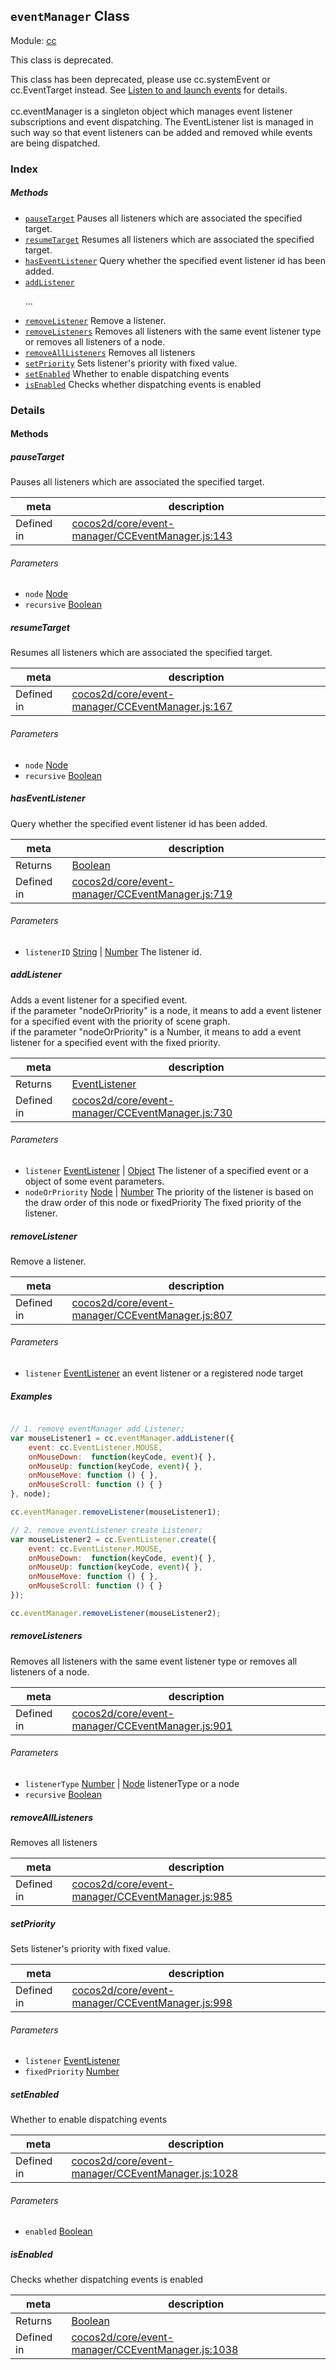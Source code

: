 ## `eventManager` Class



Module: [cc](../modules/cc.md)

This class is deprecated.

This class has been deprecated, please use cc.systemEvent or cc.EventTarget instead. See [Listen to and launch events](../../../manual/en/scripting/events.md) for details.<br>
<br>
cc.eventManager is a singleton object which manages event listener subscriptions and event dispatching.
The EventListener list is managed in such way so that event listeners can be added and removed
while events are being dispatched.


### Index



##### Methods

  - [`pauseTarget`](#pausetarget) Pauses all listeners which are associated the specified target.
  - [`resumeTarget`](#resumetarget) Resumes all listeners which are associated the specified target.
  - [`hasEventListener`](#haseventlistener) Query whether the specified event listener id has been added.
  - [`addListener`](#addlistener) <p>...
  - [`removeListener`](#removelistener) Remove a listener.
  - [`removeListeners`](#removelisteners) Removes all listeners with the same event listener type or removes all listeners of a node.
  - [`removeAllListeners`](#removealllisteners) Removes all listeners
  - [`setPriority`](#setpriority) Sets listener's priority with fixed value.
  - [`setEnabled`](#setenabled) Whether to enable dispatching events
  - [`isEnabled`](#isenabled) Checks whether dispatching events is enabled



### Details




<!-- Method Block -->
#### Methods


##### pauseTarget

Pauses all listeners which are associated the specified target.

| meta | description |
|------|-------------|
| Defined in | [cocos2d/core/event-manager/CCEventManager.js:143](https://github.com/cocos-creator/engine/blob/dcd3357d61e518886ccbf8b2026bed4edc6c615d/cocos2d/core/event-manager/CCEventManager.js#L143) |

###### Parameters
- `node` <a href="../classes/Node.html" class="crosslink">Node</a> 
- `recursive` <a href="https://developer.mozilla.org/en/JavaScript/Reference/Global_Objects/Boolean" class="crosslink external" target="_blank">Boolean</a> 


##### resumeTarget

Resumes all listeners which are associated the specified target.

| meta | description |
|------|-------------|
| Defined in | [cocos2d/core/event-manager/CCEventManager.js:167](https://github.com/cocos-creator/engine/blob/dcd3357d61e518886ccbf8b2026bed4edc6c615d/cocos2d/core/event-manager/CCEventManager.js#L167) |

###### Parameters
- `node` <a href="../classes/Node.html" class="crosslink">Node</a> 
- `recursive` <a href="https://developer.mozilla.org/en/JavaScript/Reference/Global_Objects/Boolean" class="crosslink external" target="_blank">Boolean</a> 


##### hasEventListener

Query whether the specified event listener id has been added.

| meta | description |
|------|-------------|
| Returns | <a href="https://developer.mozilla.org/en/JavaScript/Reference/Global_Objects/Boolean" class="crosslink external" target="_blank">Boolean</a> 
| Defined in | [cocos2d/core/event-manager/CCEventManager.js:719](https://github.com/cocos-creator/engine/blob/dcd3357d61e518886ccbf8b2026bed4edc6c615d/cocos2d/core/event-manager/CCEventManager.js#L719) |

###### Parameters
- `listenerID` <a href="https://developer.mozilla.org/en/JavaScript/Reference/Global_Objects/String" class="crosslink external" target="_blank">String</a> &#124; <a href="https://developer.mozilla.org/en/JavaScript/Reference/Global_Objects/Number" class="crosslink external" target="_blank">Number</a> The listener id.


##### addListener

<p>
Adds a event listener for a specified event.<br/>
if the parameter "nodeOrPriority" is a node,
it means to add a event listener for a specified event with the priority of scene graph.<br/>
if the parameter "nodeOrPriority" is a Number,
it means to add a event listener for a specified event with the fixed priority.<br/>
</p>

| meta | description |
|------|-------------|
| Returns | <a href="../classes/EventListener.html" class="crosslink">EventListener</a> 
| Defined in | [cocos2d/core/event-manager/CCEventManager.js:730](https://github.com/cocos-creator/engine/blob/dcd3357d61e518886ccbf8b2026bed4edc6c615d/cocos2d/core/event-manager/CCEventManager.js#L730) |

###### Parameters
- `listener` <a href="../classes/EventListener.html" class="crosslink">EventListener</a> &#124; <a href="https://developer.mozilla.org/en/JavaScript/Reference/Global_Objects/Object" class="crosslink external" target="_blank">Object</a> The listener of a specified event or a object of some event parameters.
- `nodeOrPriority` <a href="../classes/Node.html" class="crosslink">Node</a> &#124; <a href="https://developer.mozilla.org/en/JavaScript/Reference/Global_Objects/Number" class="crosslink external" target="_blank">Number</a> The priority of the listener is based on the draw order of this node or fixedPriority The fixed priority of the listener.


##### removeListener

Remove a listener.

| meta | description |
|------|-------------|
| Defined in | [cocos2d/core/event-manager/CCEventManager.js:807](https://github.com/cocos-creator/engine/blob/dcd3357d61e518886ccbf8b2026bed4edc6c615d/cocos2d/core/event-manager/CCEventManager.js#L807) |

###### Parameters
- `listener` <a href="../classes/EventListener.html" class="crosslink">EventListener</a> an event listener or a registered node target

##### Examples

```js

// 1. remove eventManager add Listener;
var mouseListener1 = cc.eventManager.addListener({
    event: cc.EventListener.MOUSE,
    onMouseDown:  function(keyCode, event){ },
    onMouseUp: function(keyCode, event){ },
    onMouseMove: function () { },
    onMouseScroll: function () { }
}, node);

cc.eventManager.removeListener(mouseListener1);

// 2. remove eventListener create Listener;
var mouseListener2 = cc.EventListener.create({
    event: cc.EventListener.MOUSE,
    onMouseDown:  function(keyCode, event){ },
    onMouseUp: function(keyCode, event){ },
    onMouseMove: function () { },
    onMouseScroll: function () { }
});

cc.eventManager.removeListener(mouseListener2);

```

##### removeListeners

Removes all listeners with the same event listener type or removes all listeners of a node.

| meta | description |
|------|-------------|
| Defined in | [cocos2d/core/event-manager/CCEventManager.js:901](https://github.com/cocos-creator/engine/blob/dcd3357d61e518886ccbf8b2026bed4edc6c615d/cocos2d/core/event-manager/CCEventManager.js#L901) |

###### Parameters
- `listenerType` <a href="https://developer.mozilla.org/en/JavaScript/Reference/Global_Objects/Number" class="crosslink external" target="_blank">Number</a> &#124; <a href="../classes/Node.html" class="crosslink">Node</a> listenerType or a node
- `recursive` <a href="https://developer.mozilla.org/en/JavaScript/Reference/Global_Objects/Boolean" class="crosslink external" target="_blank">Boolean</a> 


##### removeAllListeners

Removes all listeners

| meta | description |
|------|-------------|
| Defined in | [cocos2d/core/event-manager/CCEventManager.js:985](https://github.com/cocos-creator/engine/blob/dcd3357d61e518886ccbf8b2026bed4edc6c615d/cocos2d/core/event-manager/CCEventManager.js#L985) |



##### setPriority

Sets listener's priority with fixed value.

| meta | description |
|------|-------------|
| Defined in | [cocos2d/core/event-manager/CCEventManager.js:998](https://github.com/cocos-creator/engine/blob/dcd3357d61e518886ccbf8b2026bed4edc6c615d/cocos2d/core/event-manager/CCEventManager.js#L998) |

###### Parameters
- `listener` <a href="../classes/EventListener.html" class="crosslink">EventListener</a> 
- `fixedPriority` <a href="https://developer.mozilla.org/en/JavaScript/Reference/Global_Objects/Number" class="crosslink external" target="_blank">Number</a> 


##### setEnabled

Whether to enable dispatching events

| meta | description |
|------|-------------|
| Defined in | [cocos2d/core/event-manager/CCEventManager.js:1028](https://github.com/cocos-creator/engine/blob/dcd3357d61e518886ccbf8b2026bed4edc6c615d/cocos2d/core/event-manager/CCEventManager.js#L1028) |

###### Parameters
- `enabled` <a href="https://developer.mozilla.org/en/JavaScript/Reference/Global_Objects/Boolean" class="crosslink external" target="_blank">Boolean</a> 


##### isEnabled

Checks whether dispatching events is enabled

| meta | description |
|------|-------------|
| Returns | <a href="https://developer.mozilla.org/en/JavaScript/Reference/Global_Objects/Boolean" class="crosslink external" target="_blank">Boolean</a> 
| Defined in | [cocos2d/core/event-manager/CCEventManager.js:1038](https://github.com/cocos-creator/engine/blob/dcd3357d61e518886ccbf8b2026bed4edc6c615d/cocos2d/core/event-manager/CCEventManager.js#L1038) |





